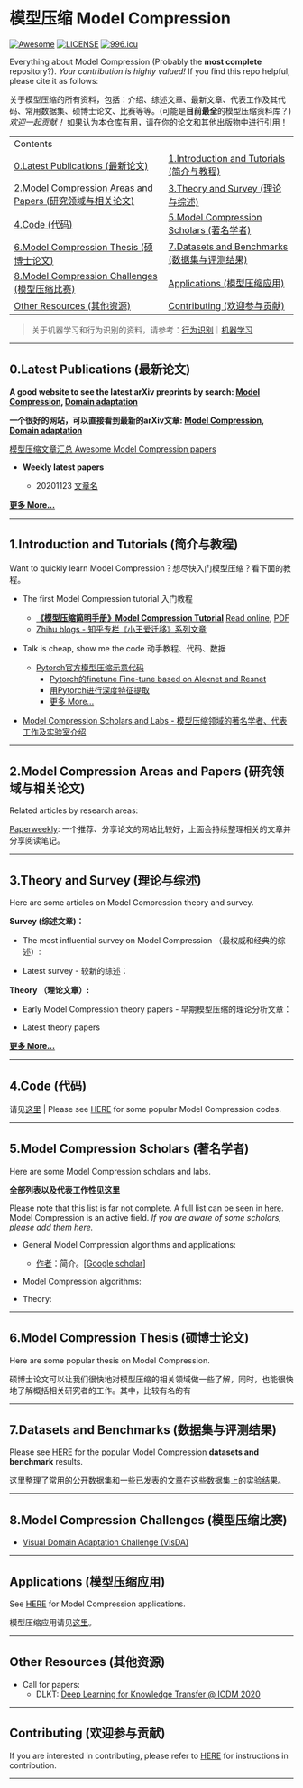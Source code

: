 # 模型压缩 Model Compression  

[![Awesome](https://awesome.re/badge.svg)](https://awesome.re) 
[![LICENSE](https://img.shields.io/badge/license-Anti%20996-blue.svg)](https://github.com/996icu/996.ICU/blob/master/LICENSE) [![996.icu](https://img.shields.io/badge/link-996.icu-red.svg)](https://996.icu)


Everything about Model Compression (Probably the **most complete** repository?). *Your contribution is highly valued!* If you find this repo helpful, please cite it as follows:

关于模型压缩的所有资料，包括：介绍、综述文章、最新文章、代表工作及其代码、常用数据集、硕博士论文、比赛等等。(可能是**目前最全**的模型压缩资料库？) *欢迎一起贡献！* 如果认为本仓库有用，请在你的论文和其他出版物中进行引用！ 

<table>
    <tr>
        <td>Contents</td>
    </tr>
    <tr>
        <td><a href="#0latest-publications-最新论文">0.Latest Publications (最新论文)</a></td>
        <td><a href="#1introduction-and-tutorials-简介与教程">1.Introduction and Tutorials (简介与教程)</a></td>
    </tr>
    <tr>
        <td><a href="#2transfer-learning-areas-and-papers-研究领域与相关论文">2.Model Compression Areas and Papers (研究领域与相关论文)</a></td>
        <td><a href="#3theory-and-survey-理论与综述">3.Theory and Survey (理论与综述)</a></td>
    </tr>
    <tr>
        <td><a href="#4code-代码">4.Code (代码)</a></td>
        <td><a href="#5transfer-learning-scholars-著名学者">5.Model Compression Scholars (著名学者)</a></td>
    </tr>
    <tr>
        <td><a href="#6transfer-learning-thesis-硕博士论文">6.Model Compression Thesis (硕博士论文)</a></td>
        <td><a href="#7datasets-and-benchmarks-数据集与评测结果">7.Datasets and Benchmarks (数据集与评测结果)</a></td>
    </tr>
    <tr>
        <td><a href="#8transfer-learning-challenges-模型压缩比赛">8.Model Compression Challenges (模型压缩比赛)</a></td>
        <td><a href="#applications-模型压缩应用">Applications (模型压缩应用)</a></td>
    </tr>
    <tr>
        <td><a href="#other-resources-其他资源">Other Resources (其他资源)</a></td>
        <td><a href="#contributing-欢迎参与贡献">Contributing (欢迎参与贡献)</a></td>
    </tr>
</table>

> 关于机器学习和行为识别的资料，请参考：[行为识别](https://github.com/jindongwang/activityrecognition)｜[机器学习](https://github.com/jindongwang/MachineLearning)

- - -

## 0.Latest Publications (最新论文)

**A good website to see the latest arXiv preprints by search: [Model Compression](http://arxitics.com/search?q=transfer%20learning&sort=updated#1904.01376/abstract), [Domain adaptation](http://arxitics.com/search?q=domain%20adaptation&sort=updated)**

**一个很好的网站，可以直接看到最新的arXiv文章: [Model Compression](http://arxitics.com/search?q=transfer%20learning&sort=updated#1904.01376/abstract), [Domain adaptation](http://arxitics.com/search?q=domain%20adaptation&sort=updated)**

[模型压缩文章汇总 Awesome Model Compression papers](https://github.com/Xin98/model-compression/blob/master/doc/awesome_paper.md)

- **Weekly latest papers**

  - 20201123 [文章名](https://arxiv.org/abs/2011.06844)

[**更多 More...**](https://github.com/Xin98/model-compression/blob/master/doc/awesome_paper.md)

- - -

## 1.Introduction and Tutorials (简介与教程)

Want to quickly learn Model Compression？想尽快入门模型压缩？看下面的教程。

- The first Model Compression tutorial 入门教程 
	- [**《模型压缩简明手册》Model Compression Tutorial**](https://zhuanlan.zhihu.com/p/35352154) [Read online](https://tutorial.transferlearning.xyz/), [PDF](http://jd92.wang/assets/files/transfer_learning_tutorial_wjd.pdf)
	- [Zhihu blogs - 知乎专栏《小王爱迁移》系列文章](https://zhuanlan.zhihu.com/p/130244395)


- Talk is cheap, show me the code 动手教程、代码、数据 
  - [Pytorch官方模型压缩示意代码](https://pytorch.org/tutorials/beginner/transfer_learning_tutorial.html)
	- [Pytorch的finetune Fine-tune based on Alexnet and Resnet](https://github.com/jindongwang/transferlearning/tree/master/code/AlexNet_ResNet)
	- [用Pytorch进行深度特征提取](https://github.com/jindongwang/transferlearning/tree/master/code/feature_extractor)
	- [更多 More...](https://github.com/jindongwang/transferlearning/tree/master/code)

- [Model Compression Scholars and Labs - 模型压缩领域的著名学者、代表工作及实验室介绍](https://github.com/jindongwang/transferlearning/blob/master/doc/scholar_TL.md)

- - -

## 2.Model Compression Areas and Papers (研究领域与相关论文)

Related articles by research areas:


[Paperweekly](http://www.paperweekly.site/collections/231/papers): 一个推荐、分享论文的网站比较好，上面会持续整理相关的文章并分享阅读笔记。

- - -

## 3.Theory and Survey (理论与综述)

Here are some articles on Model Compression theory and survey.

**Survey (综述文章)：**

- The most influential survey on Model Compression （最权威和经典的综述）:

- Latest survey - 较新的综述：

**Theory （理论文章）:**

- Early Model Compression theory papers - 早期模型压缩的理论分析文章：

- Latest theory papers
  
[**更多 More...**](https://github.com/Xin98/model-compression/blob/master/doc/awesome_paper.md)
_ _ _

## 4.Code (代码)

请见[这里](https://github.com/Xin98/model-compression/blob/master/code/README.md) | Please see [HERE](https://github.com/Xin98/model-compression/blob/master/code/README.md) for some popular Model Compression codes.

_ _ _

## 5.Model Compression Scholars (著名学者)

Here are some Model Compression scholars and labs.

**全部列表以及代表工作性见[这里](https://github.com/Xin98/model-compression/blob/master/doc/scholar_TL.md)** 

Please note that this list is far not complete. A full list can be seen in [here](https://github.com/Xin98/model-compression/blob/master/doc/scholar_TL.md). Model Compression is an active field. *If you are aware of some scholars, please add them here.*

- General Model Compression algorithms and applications:

  - [作者](http://www.cs.ust.hk/~qyang/)：简介。[[Google scholar](https://scholar.google.com/citations?user=1LxWZLQAAAAJ&hl=zh-CN)]

- Model Compression algorithms:

- Theory:

_ _ _

## 6.Model Compression Thesis (硕博士论文)

Here are some popular thesis on Model Compression.

硕博士论文可以让我们很快地对模型压缩的相关领域做一些了解，同时，也能很快地了解概括相关研究者的工作。其中，比较有名的有

- - -

## 7.Datasets and Benchmarks (数据集与评测结果)

Please see [HERE](https://github.com/jindongwang/transferlearning/blob/master/data) for the popular Model Compression **datasets and benchmark** results.

[这里](https://github.com/jindongwang/transferlearning/blob/master/data)整理了常用的公开数据集和一些已发表的文章在这些数据集上的实验结果。

- - -

## 8.Model Compression Challenges (模型压缩比赛)

- [Visual Domain Adaptation Challenge (VisDA)](http://ai.bu.edu/visda-2018/)

- - -

## Applications (模型压缩应用)

See [HERE](https://github.com/Xin98/model-compression/blob/master/doc/model_compression_application.md) for Model Compression applications.

模型压缩应用请见[这里](https://github.com/Xin98/model-compression/blob/master/doc/model_compression_application.md)。

- - -
  
## Other Resources (其他资源)

- Call for papers:
  - DLKT: [Deep Learning for Knowledge Transfer @ ICDM 2020](http://icdm2020.bigke.org/)

- - -

## Contributing (欢迎参与贡献)

If you are interested in contributing, please refer to [HERE](https://github.com/jindongwang/transferlearning/blob/master/CONTRIBUTING.md) for instructions in contribution.

- - - 

